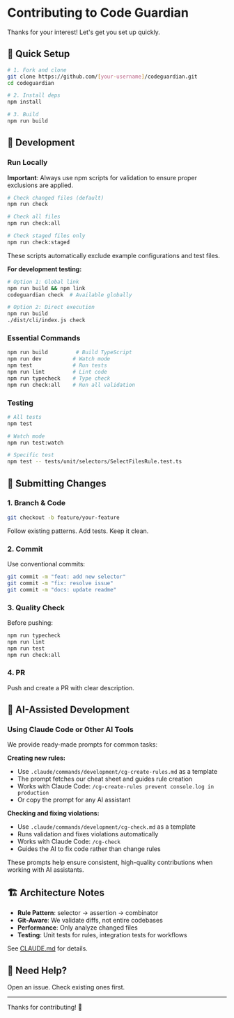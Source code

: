 # Contributing to Code Guardian

Thanks for your interest! Let's get you set up quickly.

## 🚀 Quick Setup

```bash
# 1. Fork and clone
git clone https://github.com/[your-username]/codeguardian.git
cd codeguardian

# 2. Install deps
npm install

# 3. Build
npm run build
```

## 🔧 Development

### Run Locally

**Important**: Always use npm scripts for validation to ensure proper exclusions are applied.

```bash
# Check changed files (default)
npm run check

# Check all files
npm run check:all

# Check staged files only
npm run check:staged
```

These scripts automatically exclude example configurations and test files.

**For development testing:**

```bash
# Option 1: Global link
npm run build && npm link
codeguardian check  # Available globally

# Option 2: Direct execution
npm run build
./dist/cli/index.js check
```

### Essential Commands

```bash
npm run build         # Build TypeScript
npm run dev          # Watch mode
npm test             # Run tests
npm run lint         # Lint code
npm run typecheck    # Type check
npm run check:all    # Run all validation
```

### Testing

```bash
# All tests
npm test

# Watch mode
npm run test:watch

# Specific test
npm test -- tests/unit/selectors/SelectFilesRule.test.ts
```

## 📝 Submitting Changes

### 1. Branch & Code

```bash
git checkout -b feature/your-feature
```

Follow existing patterns. Add tests. Keep it clean.

### 2. Commit

Use conventional commits:

```bash
git commit -m "feat: add new selector"
git commit -m "fix: resolve issue"
git commit -m "docs: update readme"
```

### 3. Quality Check

Before pushing:

```bash
npm run typecheck
npm run lint
npm run test
npm run check:all
```

### 4. PR

Push and create a PR with clear description.

## 🤖 AI-Assisted Development

### Using Claude Code or Other AI Tools

We provide ready-made prompts for common tasks:

**Creating new rules:**

- Use `.claude/commands/development/cg-create-rules.md` as a template
- The prompt fetches our cheat sheet and guides rule creation
- Works with Claude Code: `/cg-create-rules prevent console.log in production`
- Or copy the prompt for any AI assistant

**Checking and fixing violations:**

- Use `.claude/commands/development/cg-check.md` as a template
- Runs validation and fixes violations automatically
- Works with Claude Code: `/cg-check`
- Guides the AI to fix code rather than change rules

These prompts help ensure consistent, high-quality contributions when working with AI assistants.

## 🏗️ Architecture Notes

- **Rule Pattern**: selector → assertion → combinator
- **Git-Aware**: We validate diffs, not entire codebases
- **Performance**: Only analyze changed files
- **Testing**: Unit tests for rules, integration tests for workflows

See [CLAUDE.md](CLAUDE.md) for details.

## 💬 Need Help?

Open an issue. Check existing ones first.

---

Thanks for contributing! 🎉
